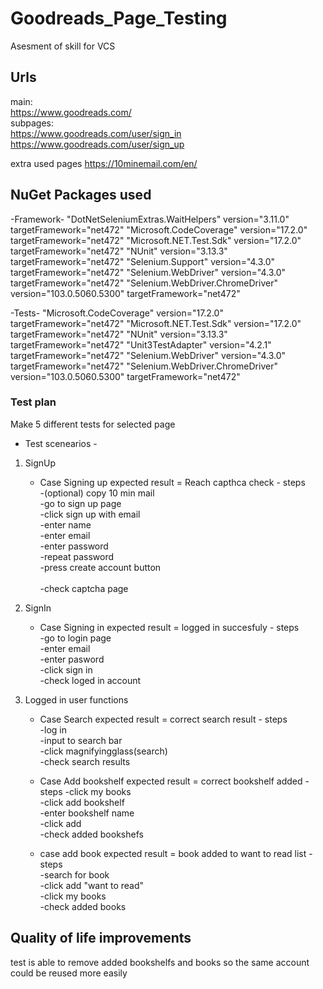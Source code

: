 # Goodreads_Page_Testing

Asesment of skill for VCS

## Urls

main: <br />
https://www.goodreads.com/  <br />
subpages:  <br />
https://www.goodreads.com/user/sign_in    <br /> 
https://www.goodreads.com/user/sign_up    <br />

extra used pages
https://10minemail.com/en/

## NuGet Packages used
-Framework-
"DotNetSeleniumExtras.WaitHelpers" version="3.11.0" targetFramework="net472" 
"Microsoft.CodeCoverage" version="17.2.0" targetFramework="net472" 
"Microsoft.NET.Test.Sdk" version="17.2.0" targetFramework="net472" 
"NUnit" version="3.13.3" targetFramework="net472" 
"Selenium.Support" version="4.3.0" targetFramework="net472" 
"Selenium.WebDriver" version="4.3.0" targetFramework="net472" 
"Selenium.WebDriver.ChromeDriver" version="103.0.5060.5300" targetFramework="net472" 

-Tests-
"Microsoft.CodeCoverage" version="17.2.0" targetFramework="net472"
"Microsoft.NET.Test.Sdk" version="17.2.0" targetFramework="net472"
"NUnit" version="3.13.3" targetFramework="net472"
"Unit3TestAdapter" version="4.2.1" targetFramework="net472"
"Selenium.WebDriver" version="4.3.0" targetFramework="net472"
"Selenium.WebDriver.ChromeDriver" version="103.0.5060.5300" targetFramework="net472"


### Test plan
Make 5 different tests for selected page

- Test scenearios - 
1. SignUp
	- Case Signing up		expected result = Reach capthca check
          - steps <br />
          -(optional) copy 10 min mail  <br />
          -go to sign up page  <br />
          -click sign up with email  <br />
          -enter name  <br />
          -enter email  <br />
          -enter password  <br />
          -repeat password  <br />
          -press create account button <br />  
          -check captcha page  <br />
	  
2. SignIn
	- Case Signing in		expected result = logged in succesfuly
          - steps <br />
          -go to login page <br />
          -enter email <br />
          -enter pasword <br />
          -click sign in <br />
          -check loged in account <br />
      
3. Logged in user functions
	- Case Search			expected result = correct search result
          - steps <br />
          -log in <br />
          -input to search bar <br />
          -click magnifyingglass(search) <br />
          -check search results <br />

	- Case Add bookshelf	expected result = correct bookshelf added
          - steps
          -click my books <br />
          -click add bookshelf <br />
          -enter bookshelf name <br />
          -click add <br />
          -check added bookshefs <br />
    - case add book         expected result = book added to want to read list
          - steps <br />
          -search for book <br />
          -click add "want to read" <br />
          -click my books <br />
          -check added books <br />


## Quality of life improvements 
test is able to remove added bookshelfs and books so the same account could be reused more easily
